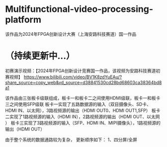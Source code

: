 # Multifunctional-video-processing-platform
该作品为2024年FPGA创新设计大赛（上海安路科技赛道）国一作品 
# （持续更新中...）

初赛演示视频：【2024年FPGA创新设计竞赛国一作品，该视频为安路科技赛道初赛视频】 https://www.bilibili.com/video/BV1K8zdYuEAu/?share_source=copy_web&vd_source=d38841530cd28bd68603ca38364bd8a1

该作品由三张板卡级联组成，板卡一和板卡二之间使用HDMI级联，板卡一和板卡三之间使用SFP级联
板卡一实现了五路数据源的输入（双目摄像头、SD卡、HDMI IN、以太网），3路视频源的输出（HDMI OUT0、HDMI OUT1,SFP）
板卡二实现了1路视频源的输入（HDMI IN），2路视频源的输出（HDMI OUT、以太网 ）
板卡三实现了3路视频源的输入（SFP、HDMI IN、MIPI摄像头），1路视频源的输出（HDMI OUT）


由于整个系统的数据通路较为复杂，
更新顺序如下：
1、四分屏/全屏




